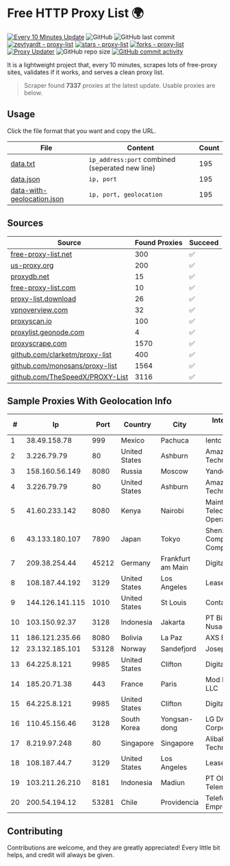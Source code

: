 
# Free HTTP Proxy List 🌍

[![Every 10 Minutes Update](https://github.com/mertguvencli/http-proxy-list/actions/workflows/main.yml/badge.svg?branch=main)](https://github.com/mertguvencli/http-proxy-list/actions/workflows/main.yml)
![GitHub](https://img.shields.io/github/license/mertguvencli/http-proxy-list)
![GitHub last commit](https://img.shields.io/github/last-commit/mertguvencli/http-proxy-list)
[![zevtyardt - proxy-list](https://img.shields.io/static/v1?label=zevtyardt&message=proxy-list&color=blue&logo=github)](https://github.com/zevtyardt/proxy-list "Go to GitHub repo")
[![stars - proxy-list](https://img.shields.io/github/stars/zevtyardt/proxy-list?style=social)](https://github.com/zevtyardt/proxy-list)
[![forks - proxy-list](https://img.shields.io/github/forks/zevtyardt/proxy-list?style=social)](https://github.com/zevtyardt/proxy-list)
[![Proxy Updater](https://github.com/zevtyardt/proxy-list/workflows/Proxy%20Updater/badge.svg)](https://github.com/zevtyardt/proxy-list/actions?query=workflow:"Proxy+Updater")
![GitHub repo size](https://img.shields.io/github/repo-size/zevtyardt/proxy-list)
[![GitHub commit activity](https://img.shields.io/github/commit-activity/m/zevtyardt/proxy-list?logo=commits)](https://github.com/zevtyardt/proxy-list/commits/main)

It is a lightweight project that, every 10 minutes, scrapes lots of free-proxy sites, validates if it works, and serves a clean proxy list.

> Scraper found **7337** proxies at the latest update. Usable proxies are below.

## Usage

Click the file format that you want and copy the URL.

|File|Content|Count|
|----|-------|-----|
|[data.txt](https://raw.githubusercontent.com/mertguvencli/http-proxy-list/main/proxy-list/data.txt)|`ip_address:port` combined (seperated new line)|195|
|[data.json](https://raw.githubusercontent.com/mertguvencli/http-proxy-list/main/proxy-list/data.json)|`ip, port`|195|
|[data-with-geolocation.json](https://raw.githubusercontent.com/mertguvencli/http-proxy-list/main/proxy-list/data-with-geolocation.json)|`ip, port, geolocation`|195|

## Sources

|Source|Found Proxies|Succeed|
|------|-------------|-------|
|[free-proxy-list.net](https://free-proxy-list.net)|300|✅|
|[us-proxy.org](https://www.us-proxy.org)|200|✅|
|[proxydb.net](http://proxydb.net)|15|✅|
|[free-proxy-list.com](https://free-proxy-list.com/?page=&port=&type%5B%5D=http&type%5B%5D=https&up_time=0&search=Search)|10|✅|
|[proxy-list.download](https://www.proxy-list.download/HTTP)|26|✅|
|[vpnoverview.com](https://vpnoverview.com/privacy/anonymous-browsing/free-proxy-servers)|32|✅|
|[proxyscan.io](https://www.proxyscan.io)|100|✅|
|[proxylist.geonode.com](https://proxylist.geonode.com/api/proxy-list?limit=300&page=1&sort_by=lastChecked&sort_type=desc&protocols=http,https)|4|✅|
|[proxyscrape.com](https://api.proxyscrape.com/v2/?request=displayproxies&protocol=http&timeout=10000&country=all&ssl=all&anonymity=all)|1570|✅|
|[github.com/clarketm/proxy-list](https://raw.githubusercontent.com/clarketm/proxy-list/master/proxy-list-raw.txt)|400|✅|
|[github.com/monosans/proxy-list](https://raw.githubusercontent.com/monosans/proxy-list/main/proxies/http.txt)|1564|✅|
|[github.com/TheSpeedX/PROXY-List](https://raw.githubusercontent.com/TheSpeedX/PROXY-List/master/http.txt)|3116|✅|


## Sample Proxies With Geolocation Info

|#|Ip|Port|Country|City|Internet Service Provider|
|-|--|----|-------|----|-------------------------|
|1|38.49.158.78|999|Mexico|Pachuca|Ientc S De RL De CV|
|2|3.226.79.79|80|United States|Ashburn|Amazon Technologies Inc.|
|3|158.160.56.149|8080|Russia|Moscow|Yandex.Cloud LLC|
|4|3.226.79.79|80|United States|Ashburn|Amazon Technologies Inc.|
|5|41.60.233.142|8080|Kenya|Nairobi|Maintainer Liquid Telecommunications Operations Limited|
|6|43.133.180.107|7890|Japan|Tokyo|Shenzhen Tencent Computer Systems Company Limited|
|7|209.38.254.44|45212|Germany|Frankfurt am Main|DigitalOcean, LLC|
|8|108.187.44.192|3129|United States|Los Angeles|Leaseweb USA, Inc.|
|9|144.126.141.115|1010|United States|St Louis|Contabo Inc.|
|10|103.150.92.37|3128|Indonesia|Jakarta|PT Biznet Gio Nusantara|
|11|186.121.235.66|8080|Bolivia|La Paz|AXS Bolivia S. A.|
|12|23.132.185.101|53128|Norway|Sandefjord|Joseph Farnell|
|13|64.225.8.121|9985|United States|Clifton|DigitalOcean, LLC|
|14|185.20.71.38|443|France|Paris|Mod Mission Critical LLC|
|15|64.225.8.121|9985|United States|Clifton|DigitalOcean, LLC|
|16|110.45.156.46|3128|South Korea|Yongsan-dong|LG DACOM Corporation|
|17|8.219.97.248|80|Singapore|Singapore|Alibaba (US) Technology Co., Ltd.|
|18|108.187.44.7|3129|United States|Los Angeles|Leaseweb USA, Inc.|
|19|103.211.26.210|8181|Indonesia|Madiun|PT Olean Permata Telematika|
|20|200.54.194.12|53281|Chile|Providencia|Telefonica Empresas|



## Contributing

Contributions are welcome, and they are greatly appreciated! Every
little bit helps, and credit will always be given.

